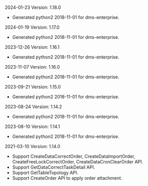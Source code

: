 2024-01-23 Version: 1.18.0
- Generated python2 2018-11-01 for dms-enterprise.

2024-01-19 Version: 1.17.0
- Generated python2 2018-11-01 for dms-enterprise.

2023-12-26 Version: 1.16.1
- Generated python2 2018-11-01 for dms-enterprise.

2023-11-07 Version: 1.16.0
- Generated python2 2018-11-01 for dms-enterprise.

2023-09-21 Version: 1.15.0
- Generated python2 2018-11-01 for dms-enterprise.

2023-08-24 Version: 1.14.2
- Generated python2 2018-11-01 for dms-enterprise.

2023-08-10 Version: 1.14.1
- Generated python2 2018-11-01 for dms-enterprise.

2021-03-10 Version: 1.14.0
- Support CreateDataCorrectOrder, CreateDataImportOrder, CreateFreeLockCorrectOrder, CreateDataCronClearOrder API.
- Support GetDataCorrectTaskDetail API.
- Support GetTableTopology API.
- Support CreateOrder API to apply order attachment.

